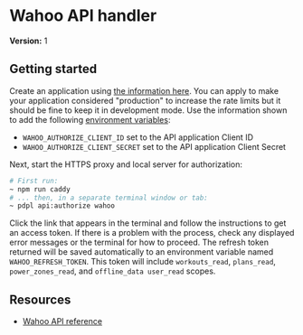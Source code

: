 # Wahoo API handler

**Version:** 1

## Getting started

Create an application using [the information here](https://developers.wahooligan.com/cloud#documentation). You can apply to make your application considered "production" to increase the rate limits but it should be fine to keep it in development mode. Use the information shown to add the following [environment variables](https://github.com/PersonalDataPipeline/pdpl-cli/blob/main/docs/configuration.md#environment-variables):

- `WAHOO_AUTHORIZE_CLIENT_ID` set to the API application Client ID
- `WAHOO_AUTHORIZE_CLIENT_SECRET` set to the API application Client Secret

Next, start the HTTPS proxy and local server for authorization:

```bash
# First run:
~ npm run caddy
# ... then, in a separate terminal window or tab:
~ pdpl api:authorize wahoo
```

Click the link that appears in the terminal and follow the instructions to get an access token. If there is a problem with the process, check any displayed error messages or the terminal for how to proceed. The refresh token returned will be saved automatically to an environment variable named `WAHOO_REFRESH_TOKEN`. This token will include `workouts_read`, `plans_read`, `power_zones_read`, and `offline_data user_read` scopes.

## Resources

- [Wahoo API reference](https://cloud-api.wahooligan.com/#introduction)
